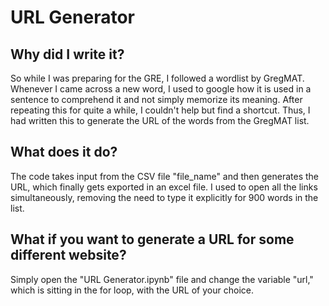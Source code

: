 # URL Generator

## Why did I write it? 
So while I was preparing for the GRE, I followed a wordlist by GregMAT. Whenever I came across a new word, I used to google how it is used in a sentence to comprehend it and not simply memorize its meaning. After repeating this for quite a while, I couldn't help but find a shortcut. Thus, I had written this to generate the URL of the words from the GregMAT list.  

## What does it do?
The code takes input from the CSV file "file_name" and then generates the URL, which finally gets exported in an excel file. I used to open all the links simultaneously, removing the need to type it explicitly for 900 words in the list. 
## What if you want to generate a URL for some different website? 
Simply open the "URL Generator.ipynb" file and change the variable  "url," which is sitting in the for loop, with the URL of your choice.
